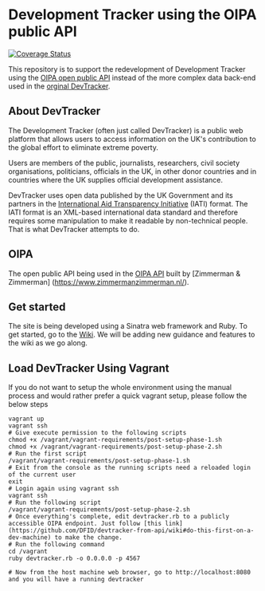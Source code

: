 # Development Tracker using the OIPA public API

[![Coverage Status](https://coveralls.io/repos/DFID/devtracker-from-api/badge.svg?branch=master&service=github)](https://coveralls.io/github/DFID/devtracker-from-api?branch=master)

This repository is to support the redevelopment of Development Tracker using the [OIPA open public API](https://www.oipa.nl/home) instead of the more complex data back-end used in the [orginal DevTracker](https://github.com/dfid/aid-platform-beta). 

## About DevTracker
The Development Tracker (often just called DevTracker) is a public web platform that allows users to access information on the UK's contribution to the global effort to eliminate extreme poverty. 

Users are members of the public, journalists, researchers, civil society organisations, politicians, officials in the UK, in other donor countries and in countries where the UK supplies official development assistance.

DevTracker uses open data published by the UK Government and its partners in the [International Aid Transparency Initiative](http://iatistandard.org) (IATI) format. The IATI format is an XML-based international data standard and therefore requires some manipulation to make it readable by non-technical people. That is what DevTracker attempts to do.

## OIPA
The open public API being used in the [OIPA API](https://www.oipa.nl/home) built by [Zimmerman & Zimmerman] (https://www.zimmermanzimmerman.nl/).

## Get started
The site is being developed using a Sinatra web framework and Ruby. To get started, go to the [Wiki](https://github.com/DFID/devtracker-from-api/wiki). We will be adding new guidance and features to the wiki as we go along.

## Load DevTracker Using Vagrant
If you do not want to setup the whole environment using the manual process and would rather prefer a quick vagrant setup, please follow the below steps

```
vagrant up
vagrant ssh
# Give execute permission to the following scripts
chmod +x /vagrant/vagrant-requirements/post-setup-phase-1.sh
chmod +x /vagrant/vagrant-requirements/post-setup-phase-2.sh
# Run the first script
/vagrant/vagrant-requirements/post-setup-phase-1.sh
# Exit from the console as the running scripts need a reloaded login of the current user
exit
# Login again using vagrant ssh
vagrant ssh
# Run the following script
/vagrant/vagrant-requirements/post-setup-phase-2.sh
# Once everything's complete, edit devtracker.rb to a publicly accessible OIPA endpoint. Just follow [this link](https://github.com/DFID/devtracker-from-api/wiki#do-this-first-on-a-dev-machine) to make the change.
# Run the following command
cd /vagrant
ruby devtracker.rb -o 0.0.0.0 -p 4567

# Now from the host machine web browser, go to http://localhost:8080 and you will have a running devtracker
```